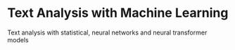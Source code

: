 # Text Analysis with Machine Learning
Text analysis with statistical, neural networks and neural transformer models

